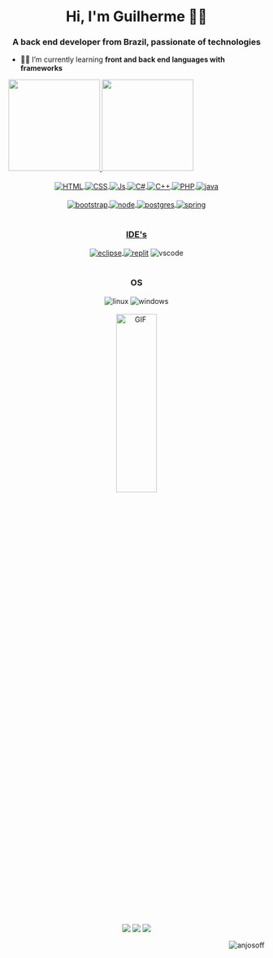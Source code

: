 <h1 align="center">Hi, I'm Guilherme 👨‍💻</h1>
<h3 align="center">A back end developer from Brazil, passionate of technologies</h3>



- 👨‍💻 I’m currently learning **front and back end languages with frameworks**
  
<div style="display: flex" align="center">
  <a href="https://github.com/anjosoff">
  <img height="180em" src="https://github-readme-stats.vercel.app/api?username=anjosoff&show_icons=true&theme=tokyonight&include_all_commits=true&count_private=true"/>
  <img height="180em" src="https://github-readme-stats.vercel.app/api/top-langs/?username=anjosoff&layout=compact&langs_count=7&theme=tokyonight"/>
</div>
  
<div style="display: inline_block" align="center" margin-bottom="10" ><br>
  <img align="center" alt="HTML" src="https://img.shields.io/badge/HTML-239120?style=for-the-badge&logo=html5&logoColor=white">
  <img align="center" alt="CSS"  src="https://img.shields.io/badge/CSS-239120?&style=for-the-badge&logo=css3&logoColor=white">
  <img align="center" alt="Js"   src="https://img.shields.io/badge/JavaScript-F7DF1E?style=for-the-badge&logo=javascript&logoColor=black">
  <img align="center" alt="C#"   src="https://img.shields.io/badge/C%23-239120?style=for-the-badge&logo=c-sharp&logoColor=white">
  <img align="center" alt="C++"  src="https://img.shields.io/badge/C%2B%2B-00599C?style=for-the-badge&logo=c%2B%2B&logoColor=white">
  <img align="center" alt="PHP"  src="https://img.shields.io/badge/PHP-777BB4?style=for-the-badge&logo=php&logoColor=white">
  <img align="center" alt="java" src="https://img.shields.io/badge/Java-ED8B00?style=for-the-badge&logo=java&logoColor=white">
</div>
  
  
<div style="display: inline_block" align="center" margin-bottom="10" ><br>
  <img align="center" alt="bootstrap"  src="https://img.shields.io/badge/Bootstrap-563D7C?style=for-the-badge&logo=bootstrap&logoColor=white">
  <img align="center" alt="node"   src="https://img.shields.io/badge/Node.js-43853D?style=for-the-badge&logo=node.js&logoColor=white">
  <img align="center" alt="postgres" src="https://img.shields.io/badge/PostgreSQL-316192?style=for-the-badge&logo=postgresql&logoColor=white">
  <img align="center" alt="spring" src="https://img.shields.io/badge/Spring-6DB33F?style=for-the-badge&logo=spring&logoColor=white">
</div>
  
  <div style="display: inline_block" align="center" margin-bottom="10" ><br>
    <h3 aling="left">IDE's</h3>
    <img align="center" alt="eclipse" src="https://img.shields.io/badge/Eclipse-2C2255?style=for-the-badge&logo=eclipse&logoColor=white">
    <a href="https://replit.com/@anjosoff" target="_blank"><img align="center" alt="replit"  src="https://img.shields.io/badge/replit-667881?style=for-the-badge&logo=replit&logoColor=white"></a>
    <img align="center" alt="vscode" src="https://img.shields.io/badge/Visual_Studio_Code-0078D4?style=for-the-badge&logo=visual%20studio%20code&logoColor=white">
  
   </div>
  
  <div style="display: inline_block" align="center" margin-bottom="10" ><br>
    <h3 aling="left">OS</h3>
    <img align="center" alt="linux" src="https://img.shields.io/badge/Linux-FCC624?style=for-the-badge&logo=linux&logoColor=black">
    <img align="center" alt="windows" src="https://img.shields.io/badge/Windows-0078D6?style=for-the-badge&logo=windows&logoColor=white">
  
   </div>
  <br>
    <div style="display:inline_block"align="center">
      <img  height="30%" width="40% align="center" alt="GIF" src="https://media.giphy.com/media/iIqmM5tTjmpOB9mpbn/giphy.gif">
      </div>
<div style="display: inline_block" align="center"> <br>
  
  <a href="https://www.linkedin.com/in/anjosgui/" target="_blank"><img src="https://img.shields.io/badge/-LinkedIn-%230077B5?style=for-the-badge&logo=linkedin&logoColor=white" target="_blank"></a>
  <a href ="mailto:anjosgui12@gmail.com"><img src="https://img.shields.io/badge/-Gmail-%23333?style=for-the-badge&logo=gmail&logoColor=white" target="_blank"></a>
  <a href = "https://linktr.ee/xnjosgui" target="_blank"><img src="https://img.shields.io/badge/linktree-39E09B?style=for-the-badge&logo=linktree&logoColor=white" target="_blank"></a>
  <p align="right"> <img src="https://komarev.com/ghpvc/?username=anjosoff&label=Profile%20views&color=0e75b6&style=flat" alt="anjosoff" /> </p>
</div>
